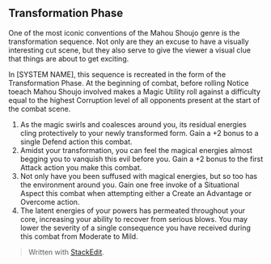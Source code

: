 ## Transformation Phase

One of the most iconic conventions of the Mahou Shoujo genre is the transformation sequence. Not only are they an excuse to have a visually interesting cut scene, but they also serve to give the viewer a visual clue that things are about to get exciting.

In [SYSTEM NAME], this sequence is recreated in the form of the Transformation Phase. At the beginning of combat, before rolling Notice toeach Mahou Shoujo involved makes a Magic Utility roll against a difficulty equal to the highest Corruption level of all opponents present at the start of the combat scene.

1. As the magic swirls and coalesces around you, its residual energies cling protectively to your newly transformed form. Gain a +2 bonus to a single Defend action this combat. 
2. Amidst your transformation, you can feel the magical energies almost begging you to vanquish this evil before you. Gain a +2 bonus to the first Attack action you make this combat.
3. Not only have you been suffused with magical energies, but so too has the environment around you. Gain one free invoke of a Situational Aspect this combat when attempting either a Create an Advantage or Overcome action.
4. The latent energies of your powers has permeated throughout your core, increasing your ability to recover from serious blows. You may lower the severity of a single consequence you have received during this combat from Moderate to Mild. 


> Written with [StackEdit](https://stackedit.io/).
<!--stackedit_data:
eyJoaXN0b3J5IjpbLTEzMjIzNjQxNTgsNTIyOTM0MjcwLDE2Mz
c1NzEwNDYsOTcyNjc2ODEyLDEwMDUxNzczNTYsLTUzNjIyODc1
NSwtMTg2OTk4NTU4MiwtNTMzOTU1MjFdfQ==
-->